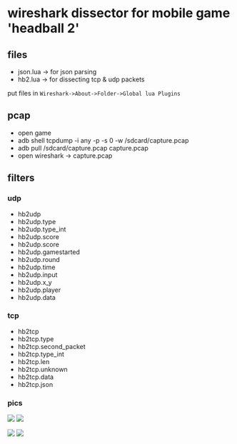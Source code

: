 # wireshark dissector for mobile game 'headball 2'

## files
- json.lua -> for json parsing
- hb2.lua -> for dissecting tcp & udp packets

put files in `Wireshark->About->Folder->Global lua Plugins`

## pcap
- open game
- adb shell tcpdump -i any -p -s 0 -w /sdcard/capture.pcap
- adb pull /sdcard/capture.pcap capture.pcap
- open wireshark -> capture.pcap
## filters

### udp
- hb2udp
- hb2udp.type
- hb2udp.type_int
- hb2udp.score
- hb2udp.score
- hb2udp.gamestarted
- hb2udp.round
- hb2udp.time
- hb2udp.input
- hb2udp.x_y
- hb2udp.player
- hb2udp.data

### tcp
- hb2tcp
- hb2tcp.type
- hb2tcp.second_packet
- hb2tcp.type_int
- hb2tcp.len
- hb2tcp.unknown
- hb2tcp.data
- hb2tcp.json

### pics

![](wireshark.png)
![](json.png)

![](gamestate_received.png)
![](gamestate_sent.png)